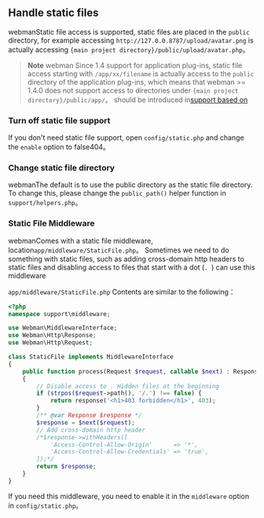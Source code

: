 ## Handle static files
webmanStatic file access is supported, static files are placed in the `public` directory, for example accessing `http://127.0.0.8787/upload/avatar.png` is actually accessing `{main project directory}/public/upload/avatar.php`。

> **Note**
> webman Since 1.4 support for application plug-ins, static file access starting with `/app/xx/filename` is actually access to the `public` directory of the application plug-ins, which means that webman >= 1.4.0 does not support access to directories under `{main project directory}/public/app/`。
> should be introduced in[support based on](./plugin/app.md)

### Turn off static file support
If you don't need static file support, open `config/static.php` and change the `enable` option to false404。

### Change static file directory
webmanThe default is to use the public directory as the static file directory. To change this, please change the `public_path()` helper function in `support/helpers.php`。

### Static File Middleware
webmanComes with a static file middleware, location`app/middleware/StaticFile.php`。
Sometimes we need to do something with static files, such as adding cross-domain http headers to static files and disabling access to files that start with a dot (`. `) can use this middleware

`app/middleware/StaticFile.php` Contents are similar to the following：
```php
<?php
namespace support\middleware;

use Webman\MiddlewareInterface;
use Webman\Http\Response;
use Webman\Http\Request;

class StaticFile implements MiddlewareInterface
{
    public function process(Request $request, callable $next) : Response
    {
        // Disable access to . Hidden files at the beginning
        if (strpos($request->path(), '/.') !== false) {
            return response('<h1>403 forbidden</h1>', 403);
        }
        /** @var Response $response */
        $response = $next($request);
        // Add cross-domain http header
        /*$response->withHeaders([
            'Access-Control-Allow-Origin'      => '*',
            'Access-Control-Allow-Credentials' => 'true',
        ]);*/
        return $response;
    }
}
```
If you need this middleware, you need to enable it in the `middleware` option in `config/static.php`。
